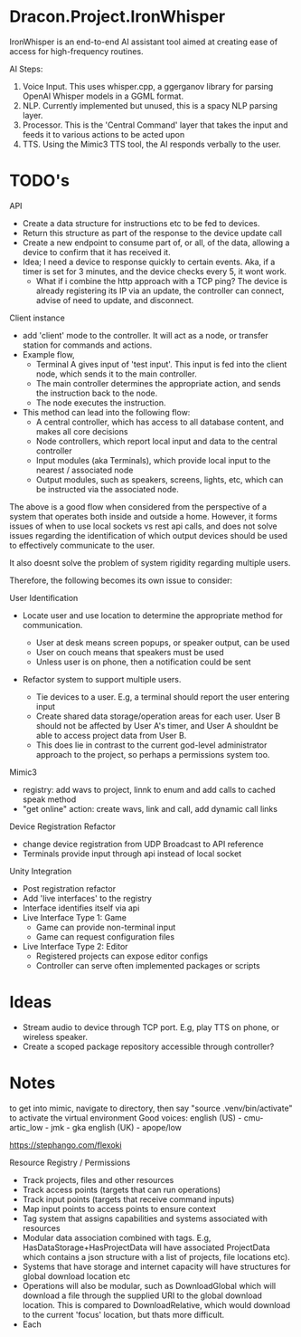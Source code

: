# Dracon.Project.IronWhisper
IronWhisper is an end-to-end AI assistant tool aimed at creating ease of access for high-frequency routines. 

AI Steps: 
1. Voice Input. This uses whisper.cpp, a ggerganov library for parsing OpenAI Whisper models in a GGML format.
2. NLP. Currently implemented but unused, this is a spacy NLP parsing layer.
3. Processor. This is the 'Central Command' layer that takes the input and feeds it to various actions to be acted upon
4. TTS. Using the Mimic3 TTS tool, the AI responds verbally to the user.

# TODO's

API
- Create a data structure for instructions etc to be fed to devices.
- Return this structure as part of the response to the device update call
- Create a new endpoint to consume part of, or all, of the data, allowing a device to confirm that it has received it.
- Idea; I need a device to response quickly to certain events. Aka, if a timer is set for 3 minutes, and the device checks every 5, it wont work.
    - What if i combine the http approach with a TCP ping? The device is already registering its IP via an update, the controller can connect, advise of need to update, and disconnect. 
  
Client instance 
- add 'client' mode to the controller. It will act as a node, or transfer station for commands and actions.
- Example flow,
  - Terminal A gives input of 'test input'. This input is fed into the client node, which sends it to the main controller.
  - The main controller determines the appropriate action, and sends the instruction back to the node.
  - The node executes the instruction.
- This method can lead into the following flow:
  - A central controller, which has access to all database content, and makes all core decisions
  - Node controllers, which report local input and data to the central controller
  - Input modules (aka Terminals), which provide local input to the nearest / associated node
  - Output modules, such as speakers, screens, lights, etc, which can be instructed via the associated node.

The above is a good flow when considered from the perspective of a system that operates both inside and outside a home. However, it forms issues of when to use local sockets vs rest api calls, and does not solve issues regarding the identification of which output devices should be used to effectively communicate to the user. 

It also doesnt solve the problem of system rigidity regarding multiple users. 

Therefore, the following becomes its own issue to consider: 

User Identification
- Locate user and use location to determine the appropriate method for communication.
  - User at desk means screen popups, or speaker output, can be used
  - User on couch means that speakers must be used
  - Unless user is on phone, then a notification could be sent

 - Refactor system to support multiple users.
   - Tie devices to a user. E.g, a terminal should report the user entering input
   - Create shared data storage/operation areas for each user. User B should not be affected by User A's timer, and User A shouldnt be able to access project data from User B.
   - This does lie in contrast to the current god-level administrator approach to the project, so perhaps a permissions system too.
     
Mimic3
 - registry: add wavs to project, linnk to enum and add calls to cached speak method
 - "get online" action: create wavs, link and call, add dynamic call links

Device Registration Refactor
- change device registration from UDP Broadcast to API reference
- Terminals provide input through api instead of local socket

Unity Integration
- Post registration refactor
- Add 'live interfaces' to the registry
- Interface identifies itself via api
- Live Interface Type 1: Game
  - Game can provide non-terminal input
  - Game can request configuration files
- Live Interface Type 2: Editor
  - Registered projects can expose editor configs
  - Controller can serve often implemented packages or scripts
    
# Ideas
- Stream audio to device through TCP port. E.g, play TTS on phone, or wireless speaker.
- Create a scoped package repository accessible through controller?
  
# Notes

to get into mimic, navigate to directory, then say "source .venv/bin/activate" to activate the virtual environment
Good voices: 
english (US) - cmu-artic_low - jmk - gka
english (UK) - apope/low

https://stephango.com/flexoki

Resource Registry / Permissions
- Track projects, files and other resources
- Track access points (targets that can run operations)
- Track input points (targets that receive command inputs)
- Map input points to access points to ensure context
- Tag system that assigns capabilities and systems associated with resources
- Modular data association combined with tags. E.g, HasDataStorage+HasProjectData will have associated ProjectData which contains a json structure with a list of projects, file locations etc).
- Systems that have storage and internet capacity will have structures for global download location etc
- Operations will also be modular, such as DownloadGlobal which will download a file through the supplied URI to the global download location. This is compared to DownloadRelative, which would download to the current 'focus' location, but thats more difficult. 
- Each 


